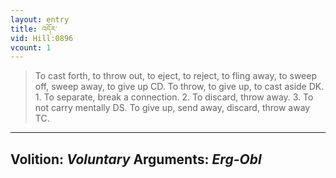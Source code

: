 ```yaml
---
layout: entry
title: འདོར་
vid: Hill:0896
vcount: 1
---
```

> To cast forth, to throw out, to eject, to reject, to fling away, to sweep off, sweep away, to give up CD\. To throw, to give up, to cast aside DK\. 1\. To separate, break a connection\. 2\. To discard, throw away\. 3\. To not carry mentally DS\. To give up, send away, discard, throw away TC\.

---
Volition: _Voluntary_
Arguments: _Erg-Obl_
---

